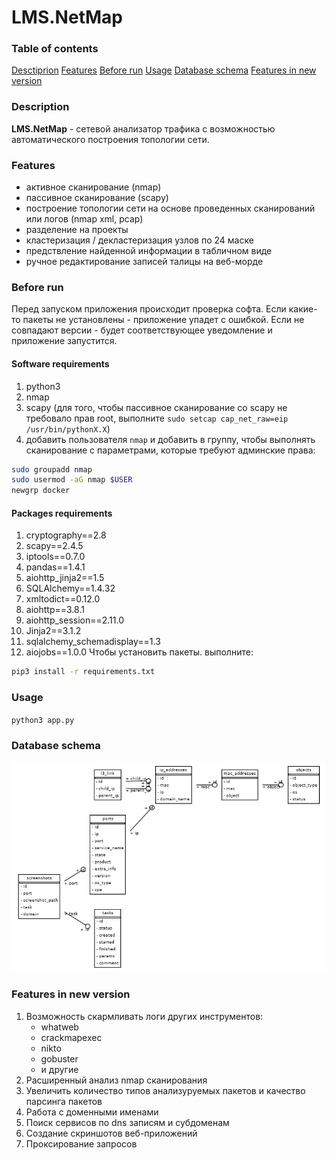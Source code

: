 # **LMS.NetMap**

### Table of contents
[Desctiprion](#description)
[Features](#features)
[Before run](#before-run)
[Usage](#usage)
[Database schema](#database-schema)
[Features in new version](#features-in-new-version)

### Description
**LMS.NetMap** - сетевой анализатор трафика с возможностью автоматического построения топологии сети. 

### Features
- активное сканирование (nmap)
- пассивное сканирование (scapy)
- построение  топологии сети на основе проведенных сканирований или логов (nmap xml, pcap)
- разделение на проекты
- кластеризация / декластеризация узлов по 24 маске
- предствление найденной информации в табличном виде
- ручное редактирование записей талицы на веб-морде

### Before run
Перед запуском приложения происходит проверка софта. Если какие-то пакеты не установлены - приложение упадет с ошибкой. Если не совпадают версии - будет соответствующее уведомление и приложение запустится.
#### Software requirements
1. python3
1. nmap
1. scapy (для того, чтобы пассивное сканирование со scapy не требовало прав root, выполните `sudo setcap cap_net_raw=eip /usr/bin/pythonX.X`)
1. добавить пользователя `nmap` и добавить в группу, чтобы выполнять сканирование с параметрами, которые требуют админские права:
``` bash
sudo groupadd nmap
sudo usermod -aG nmap $USER
newgrp docker
```
#### Packages requirements
1. cryptography==2.8
1. scapy==2.4.5
1. iptools==0.7.0
1. pandas==1.4.1
1. aiohttp_jinja2==1.5
1. SQLAlchemy==1.4.32
1. xmltodict==0.12.0
1. aiohttp==3.8.1
1. aiohttp_session==2.11.0
1. Jinja2==3.1.2
1. sqlalchemy_schemadisplay==1.3
1. aiojobs==1.0.0
Чтобы установить пакеты. выполните: 
``` bash
pip3 install -r requirements.txt
```

### Usage
`python3 app.py`

### Database schema
![schema](docs/db_schema_full.png)

### Features in new version
1. Возможность скармливать логи других инструментов:
    - whatweb
    - crackmapexec
    - nikto
    - gobuster
    - и другие
1. Расширенный анализ nmap сканирования
1. Увеличить количество типов анализуруемых пакетов и качество парсинга пакетов
1. Работа с доменными именами
1. Поиск сервисов по dns записям и субдоменам
1. Создание скриншотов веб-приложений
1. Проксирование запросов
